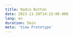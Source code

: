 ```yaml
---
title: Radio Button
date: 2023-11-28T14:23:00.000
lang: en
duration: 5min
meta: 'View Prototype'
---
```


<Title />

<RadioButton />
